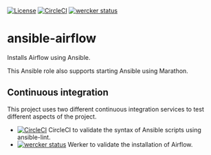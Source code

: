 [![License](https://img.shields.io/badge/license-Apache--2.0-blue.svg)](https://github.com/LREN-CHUV/ansible-airflow/blob/master/LICENSE) [![CircleCI](https://circleci.com/gh/LREN-CHUV/ansible-airflow.svg?style=svg)](https://circleci.com/gh/LREN-CHUV/ansible-airflow) [![wercker status](https://app.wercker.com/status/9bab59ff38cd2dbf9f5ef1949fa75692/s/master "wercker status")](https://app.wercker.com/project/byKey/9bab59ff38cd2dbf9f5ef1949fa75692)

# ansible-airflow

Installs Airflow using Ansible.

This Ansible role also supports starting Ansible using Marathon.

## Continuous integration

This project uses two different continuous integration services to test different aspects of the project.

* [![CircleCI](https://circleci.com/gh/LREN-CHUV/ansible-airflow.svg?style=svg)](https://circleci.com/gh/LREN-CHUV/ansible-airflow) CircleCI to validate the syntax of Ansible scripts using ansible-lint.
* [![wercker status](https://app.wercker.com/status/9bab59ff38cd2dbf9f5ef1949fa75692/m/master "wercker status")](https://app.wercker.com/project/byKey/9bab59ff38cd2dbf9f5ef1949fa75692) Werker to validate the installation of Airflow.
